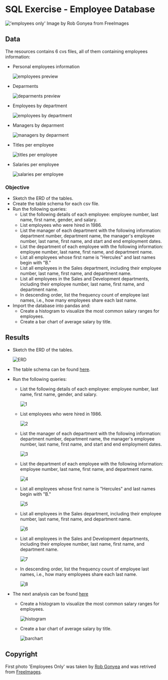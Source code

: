 # SQL Exercise - Employee Database

!['employees only' Image by Rob Gonyea from FreeImages](Images/employees_only.jpg)

## Data

The resources contains 6 cvs files, all of them containing employees information:

* Personal employees information

    ![employees preview](Images/employees.png)

* Deparments

    ![deparments preview](Images/departments.png)

* Employees by department

    ![employees by department](Images/dept_emp.png)

* Managers by deparment

    ![managers by deparment](Images/dept_manager.png)

* Titles per employee

    ![titles per employee](Images/titles.png)

* Salaries per employee

    ![salaries per employee](Images/salaries.png)

### Objective

* Sketch the ERD of the tables.
* Create the table schema for each csv file.
* Run the following queries:
  * List the following details of each employee: employee number, last name, first name, gender, and salary.
  * List employees who were hired in 1986.
  * List the manager of each department with the following information: department number, department name, the manager's employee number, last name, first name, and start and end employment dates.
  * List the department of each employee with the following information: employee number, last name, first name, and department name.
  * List all employees whose first name is "Hercules" and last names begin with "B."
  * List all employees in the Sales department, including their employee number, last name, first name, and department name.
  * List all employees in the Sales and Development departments, including their employee number, last name, first name, and department name.
  * In descending order, list the frequency count of employee last names, i.e., how many employees share each last name.
* Import the database into pandas and:
  * Create a histogram to visualize the most common salary ranges for employees.
  * Create a bar chart of average salary by title.

## Results

* Sketch the ERD of the tables.

    ![ERD](Images/ERD.png)

* The table schema can be found [here](schema.sql).
* Run the following queries:
  * List the following details of each employee: employee number, last name, first name, gender, and salary.

     ![1](Images/1.png)

  * List employees who were hired in 1986.

     ![2](Images/2.png)

  * List the manager of each department with the following information: department number, department name, the manager's employee number, last name, first name, and start and end employment dates.
  
     ![3](Images/3.png)

  * List the department of each employee with the following information: employee number, last name, first name, and department name.
  
     ![4](Images/4.png)

  * List all employees whose first name is "Hercules" and last names begin with "B."
  
     ![5](Images/5.png)

  * List all employees in the Sales department, including their employee number, last name, first name, and department name.
  
     ![6](Images/6.png)

  * List all employees in the Sales and Development departments, including their employee number, last name, first name, and department name.
  
     ![7](Images/7.png)

  * In descending order, list the frequency count of employee last names, i.e., how many employees share each last name.
  
     ![8](Images/8.png)

* The next analysis can be found [here](analysis.ipynb)
  * Create a histogram to visualize the most common salary ranges for employees.

    ![histogram](Images/histogram.png)

  * Create a bar chart of average salary by title.

    ![barchart](Images/barchart.png)

## Copyright

First photo 'Employees Only' was taken by [Rob Gonyea](https://www.freeimages.com/photographer/rob_gonyea-59290) and was retrived from [FreeImages](https://freeimages.com/).
